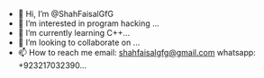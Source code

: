 - 👋 Hi, I’m @ShahFaisalGfG
- 👀 I’m interested in program hacking ...
- 🌱 I’m currently learning C++...
- 💞️ I’m looking to collaborate on ...
- 📫 How to reach me email: shahfaisalgfg@gmail.com whatsapp: +923217032390...

<!---
ShahFaisalGfG/ShahFaisalGfG is a ✨ special ✨ repository because its `README.md` (this file) appears on your GitHub profile.
You can click the Preview link to take a look at your changes.
--->
